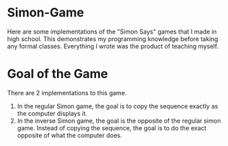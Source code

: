 # Simon-Game
Here are some implementations of the "Simon Says" games that I made in high school.
This demonstrates my programming knowledge before taking any formal classes. Everything I wrote was the product of teaching myself.

# Goal of the Game
There are 2 implementations to this game.
1. In the regular Simon game, the goal is to copy the sequence exactly as the computer displays it.
2. In the inverse Simon game, the goal is the opposite of the regular simon game.
   Instead of copying the sequence, the goal is to do the exact opposite of what the computer does.
